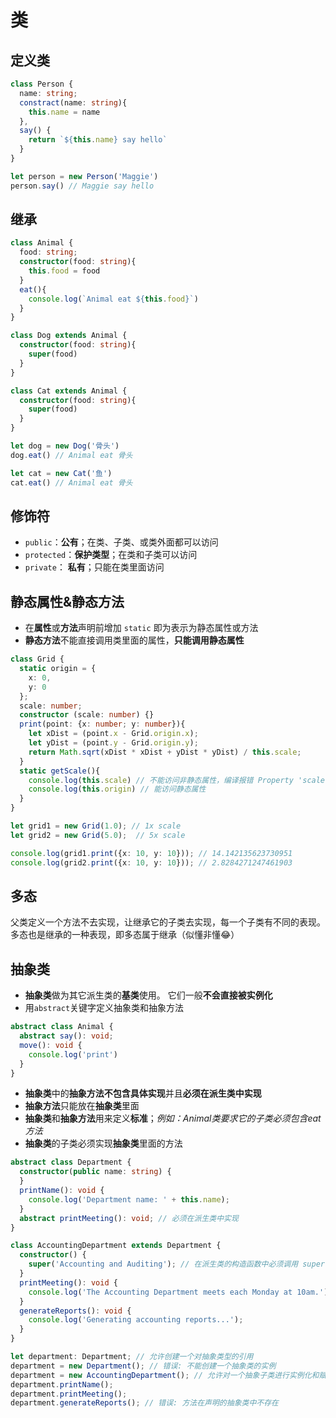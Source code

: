 # 类

## 定义类
```ts
class Person {
  name: string;
  constract(name: string){
    this.name = name
  },
  say() {
    return `${this.name} say hello`
  }
}

let person = new Person('Maggie')
person.say() // Maggie say hello
```



## 继承
```ts
class Animal {
  food: string;
  constructor(food: string){
    this.food = food
  }
  eat(){
    console.log(`Animal eat ${this.food}`)
  }
}

class Dog extends Animal {
  constructor(food: string){
    super(food)
  }
}

class Cat extends Animal {
  constructor(food: string){
    super(food)
  }
}

let dog = new Dog('骨头')
dog.eat() // Animal eat 骨头

let cat = new Cat('鱼')
cat.eat() // Animal eat 骨头
```


## 修饰符
- `public`：**公有**；在类、子类、或类外面都可以访问
- `protected`：**保护类型**；在类和子类可以访问
- `private`： **私有**；只能在类里面访问


## 静态属性&静态方法
- 在**属性**或**方法**声明前增加 `static` 即为表示为静态属性或方法
- **静态方法**不能直接调用类里面的属性，**只能调用静态属性**

```ts
class Grid {
  static origin = {
    x: 0,
    y: 0
  };
  scale: number;
  constructor (scale: number) {}
  print(point: {x: number; y: number}){
    let xDist = (point.x - Grid.origin.x);
    let yDist = (point.y - Grid.origin.y);
    return Math.sqrt(xDist * xDist + yDist * yDist) / this.scale;
  }
  static getScale(){
    console.log(this.scale) // 不能访问非静态属性，编译报错 Property 'scale' does not exist on type 'typeof Grid'.
    console.log(this.origin) // 能访问静态属性
  }
}

let grid1 = new Grid(1.0); // 1x scale
let grid2 = new Grid(5.0);  // 5x scale

console.log(grid1.print({x: 10, y: 10})); // 14.142135623730951
console.log(grid2.print({x: 10, y: 10})); // 2.8284271247461903

```

## 多态
父类定义一个方法不去实现，让继承它的子类去实现，每一个子类有不同的表现。多态也是继承的一种表现，即多态属于继承（似懂非懂:joy:）


## 抽象类
- **抽象类**做为其它派生类的**基类**使用。 它们一般**不会直接被实例化**
- 用`abstract`关键字定义抽象类和抽象方法

```ts
abstract class Animal {
  abstract say(): void;
  move(): void {
    console.log('print')
  }
}
```

- **抽象类**中的**抽象方法不包含具体实现**并且**必须在派生类中实现**
- **抽象方法**只能放在**抽象类**里面
- **抽象类**和**抽象方法**用来定义**标准**；*例如：Animal类要求它的子类必须包含eat方法*
- **抽象类**的子类必须实现**抽象类**里面的方法

```ts
abstract class Department {
  constructor(public name: string) {
  }
  printName(): void {
    console.log('Department name: ' + this.name);
  }
  abstract printMeeting(): void; // 必须在派生类中实现
}

class AccountingDepartment extends Department {
  constructor() {
    super('Accounting and Auditing'); // 在派生类的构造函数中必须调用 super()
  }
  printMeeting(): void {
    console.log('The Accounting Department meets each Monday at 10am.');
  }
  generateReports(): void {
    console.log('Generating accounting reports...');
  }
}

let department: Department; // 允许创建一个对抽象类型的引用
department = new Department(); // 错误: 不能创建一个抽象类的实例
department = new AccountingDepartment(); // 允许对一个抽象子类进行实例化和赋值
department.printName();
department.printMeeting();
department.generateReports(); // 错误: 方法在声明的抽象类中不存在
```

